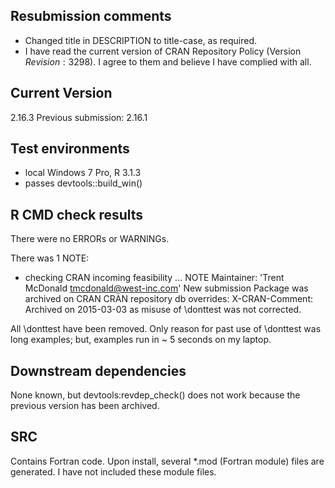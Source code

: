 ## Resubmission comments
* Changed title in DESCRIPTION to title-case, as required.
* I have read the current version of CRAN Repository Policy
(Version $Revision: 3298$).  I agree to them and believe I 
have complied with all.  

## Current Version
2.16.3
Previous submission: 2.16.1

## Test environments
* local Windows 7 Pro, R 3.1.3
* passes devtools::build_win()

## R CMD check results
There were no ERRORs or WARNINGs. 

There was 1 NOTE:

* checking CRAN incoming feasibility ... NOTE
Maintainer: 'Trent McDonald <tmcdonald@west-inc.com>'
New submission
Package was archived on CRAN
CRAN repository db overrides:
  X-CRAN-Comment: Archived on 2015-03-03 as misuse of \donttest was not
corrected.

All \donttest have been removed. Only reason for past use of \donttest was 
long examples; but, examples run in ~ 5 seconds on my laptop. 

## Downstream dependencies
None known, but devtools:revdep_check() does not work because the previous 
version has been archived. 

## SRC 
Contains Fortran code.  Upon install, several *.mod (Fortran module) files 
are generated.  I have not included these module files. 